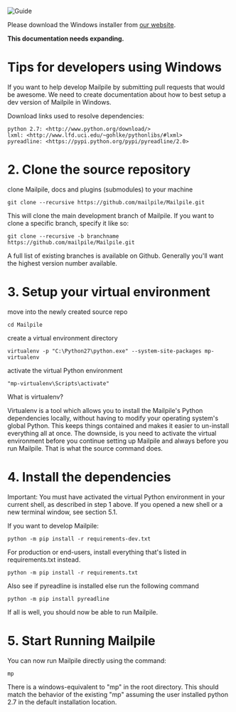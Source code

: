 ![Guide](https://github.com/pagekite/Mailpile/wiki/images/page-guide.png)

Please download the Windows installer from [our website](https://www.mailpile.is/download/). 

**This documentation needs expanding.**

# Tips for developers using Windows

If you want to help develop Mailpile by submitting pull requests that would be awesome. We need to create documentation about how to best setup a dev version of Mailpile in Windows.

Download links used to resolve dependencies:

    python 2.7: <http://www.python.org/download/>
    lxml: <http://www.lfd.uci.edu/~gohlke/pythonlibs/#lxml>
    pyreadline: <https://pypi.python.org/pypi/pyreadline/2.0>

# 2. Clone the source repository

clone Mailpile, docs and plugins (submodules) to your machine

    git clone --recursive https://github.com/mailpile/Mailpile.git

This will clone the main development branch of Mailpile. If you want to clone a specific branch, specify it like so:

    git clone --recursive -b branchname https://github.com/mailpile/Mailpile.git

A full list of existing branches is available on Github. Generally you'll want the highest version number available.

# 3. Setup your virtual environment

move into the newly created source repo

    cd Mailpile

create a virtual environment directory

    virtualenv -p "C:\Python27\python.exe" --system-site-packages mp-virtualenv

activate the virtual Python environment

    "mp-virtualenv\Scripts\activate"

What is virtualenv?

Virtualenv is a tool which allows you to install the Mailpile's Python dependencies locally, without having to modify your operating system's global Python. This keeps things contained and makes it easier to un-install everything all at once. The downside, is you need to activate the virtual environment before you continue setting up Mailpile and always before you run Mailpile. That is what the source command does.

# 4. Install the dependencies

Important: You must have activated the virtual Python environment in your current shell, as described in step 1 above. If you opened a new shell or a new terminal window, see section 5.1.

If you want to develop Mailpile:

    python -m pip install -r requirements-dev.txt

For production or end-users, install everything that's listed in requirements.txt instead.

    python -m pip install -r requirements.txt

Also see if pyreadline is installed else run the following command

    python -m pip install pyreadline

If all is well, you should now be able to run Mailpile.

# 5. Start Running Mailpile

You can now run Mailpile directly using the command:

    mp



There is a windows-equivalent to "mp" in the root directory. This should
match the behavior of the existing "mp" assuming the user installed python
2.7 in the default installation location.

